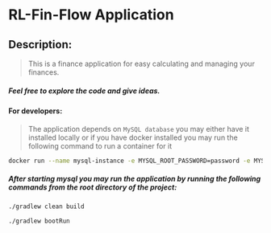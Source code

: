 # RL-Fin-Flow Application

## Description:

> This is a finance application for easy calculating and managing your finances.

##### Feel free to explore the code and give ideas.

#### For developers:

> The application depends on `MySQL database` you may either have it installed locally
> or if you have docker installed you may run the following command to run a container for it

```bash
docker run --name mysql-instance -e MYSQL_ROOT_PASSWORD=password -e MYSQL_USER=user -e MYSQL_PASSWORD=password -e MYSQL_DATABASE=rl-fin-flow_db -d mysql:8
```

##### After starting mysql you may run the application by running the following commands from the root directory of the project:

```bash
./gradlew clean build
```

```bash
./gradlew bootRun
```
